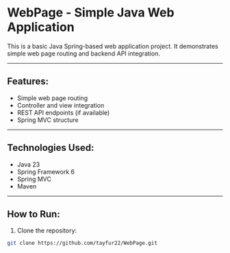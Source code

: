 # WebPage - Simple Java Web Application

This is a basic Java Spring-based web application project. It demonstrates simple web page routing and backend API integration.

---

## Features:
- Simple web page routing
- Controller and view integration
- REST API endpoints (if available)
- Spring MVC structure

---

## Technologies Used:
- Java 23
- Spring Framework 6
- Spring MVC
- Maven

---

## How to Run:

1. Clone the repository:
```bash
git clone https://github.com/tayfur22/WebPage.git
